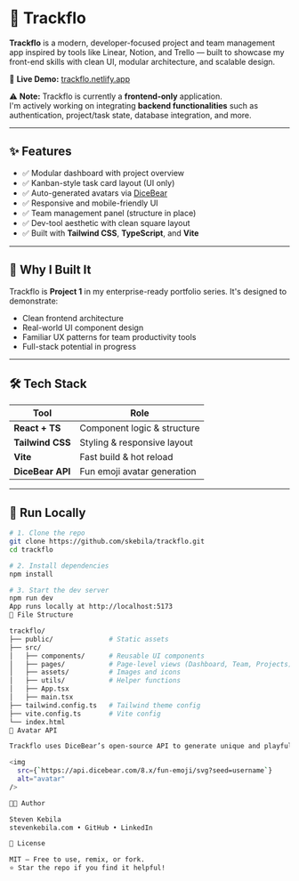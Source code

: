 # 🧠 Trackflo

**Trackflo** is a modern, developer-focused project and team management app inspired by tools like Linear, Notion, and Trello — built to showcase my front-end skills with clean UI, modular architecture, and scalable design.

🚀 **Live Demo:** [trackflo.netlify.app](https://trackflo.netlify.app)

⚠️ **Note:** Trackflo is currently a **frontend-only** application.  
I'm actively working on integrating **backend functionalities** such as authentication, project/task state, database integration, and more.

---

## ✨ Features

- ✅ Modular dashboard with project overview
- ✅ Kanban-style task card layout (UI only)
- ✅ Auto-generated avatars via [DiceBear](https://www.dicebear.com/styles/fun-emoji)
- ✅ Responsive and mobile-friendly UI
- ✅ Team management panel (structure in place)
- ✅ Dev-tool aesthetic with clean square layout
- ✅ Built with **Tailwind CSS**, **TypeScript**, and **Vite**

---

## 🎯 Why I Built It

Trackflo is **Project 1** in my enterprise-ready portfolio series. It's designed to demonstrate:

- Clean frontend architecture
- Real-world UI component design
- Familiar UX patterns for team productivity tools
- Full-stack potential in progress

---

## 🛠️ Tech Stack

| Tool             | Role                             |
|------------------|----------------------------------|
| **React + TS**   | Component logic & structure      |
| **Tailwind CSS** | Styling & responsive layout      |
| **Vite**         | Fast build & hot reload          |
| **DiceBear API** | Fun emoji avatar generation      |

---

## 🧪 Run Locally

```bash
# 1. Clone the repo
git clone https://github.com/skebila/trackflo.git
cd trackflo

# 2. Install dependencies
npm install

# 3. Start the dev server
npm run dev
App runs locally at http://localhost:5173
📁 File Structure

trackflo/
├── public/              # Static assets
├── src/
│   ├── components/      # Reusable UI components
│   ├── pages/           # Page-level views (Dashboard, Team, Projects)
│   ├── assets/          # Images and icons
│   ├── utils/           # Helper functions
│   ├── App.tsx
│   ├── main.tsx
├── tailwind.config.ts   # Tailwind theme config
├── vite.config.ts       # Vite config
└── index.html
🎨 Avatar API

Trackflo uses DiceBear’s open-source API to generate unique and playful avatars:

<img
  src={`https://api.dicebear.com/8.x/fun-emoji/svg?seed=username`}
  alt="avatar"
/>

🧑‍💻 Author

Steven Kebila
stevenkebila.com • GitHub • LinkedIn

📜 License

MIT – Free to use, remix, or fork.
⭐ Star the repo if you find it helpful!
